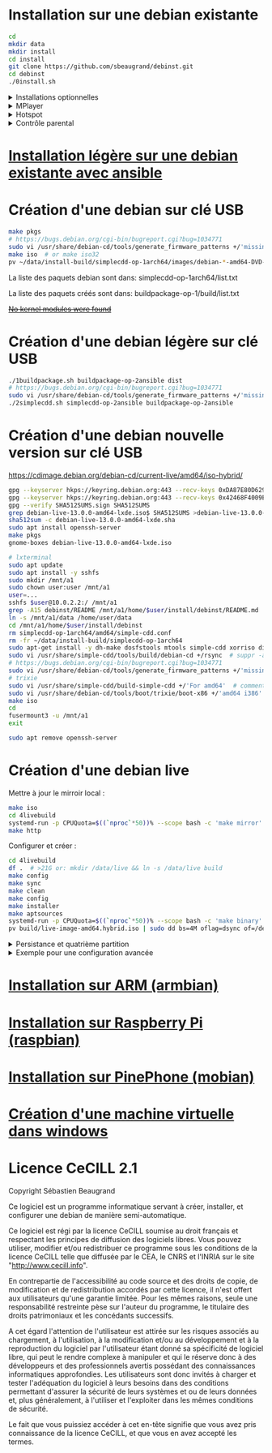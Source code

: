 # Installation sur une debian existante
```sh
cd
mkdir data
mkdir install
cd install
git clone https://github.com/sbeaugrand/debinst.git
cd debinst
./0install.sh
```
<details>
  <summary>Installations optionnelles</summary>

  ```
  ./0install.sh hardware/install-op-pc-...
  ./0install.sh install-op-/install-op-...
  ```
</details>
<details>
  <summary>MPlayer</summary>

  ```
  systemd-run -p CPUQuota=$((`nproc`*50))% --scope bash -c './0install.sh install-op-/install-op-mplayer.sh'
  ```
</details>
<details>
  <summary>Hotspot</summary>

  ```
  ./0install.sh hardware/install-op-hotspot.sh
  bin/hotspot
  ```
</details>
<details>
  <summary>Contrôle parental</summary>

  ```
  ./0install.sh install-op-/install-op-parental-control.sh
  ./0install.sh install-op-/install-op-parental-control2.sh
  ```
</details>

# [Installation légère sur une debian existante avec ansible](cicd/hosts/localhost/README.md#Installation)

# Création d'une debian sur clé USB
```sh
make pkgs
# https://bugs.debian.org/cgi-bin/bugreport.cgi?bug=1034771
sudo vi /usr/share/debian-cd/tools/generate_firmware_patterns +/'missing metadata file'  # comment 2 lignes
make iso  # or make iso32
pv ~/data/install-build/simplecdd-op-1arch64/images/debian-*-amd64-DVD-1.iso | sudo dd bs=4M oflag=dsync of=/dev/sdc
```
La liste des paquets debian sont dans: simplecdd-op-1arch64/list.txt

La liste des paquets créés sont dans: buildpackage-op-1/build/list.txt

[~~No kernel modules were found~~](doc/no-kernel-modules-were-found.md)

# Création d'une debian légère sur clé USB
```sh
./1buildpackage.sh buildpackage-op-2ansible dist
# https://bugs.debian.org/cgi-bin/bugreport.cgi?bug=1034771
sudo vi /usr/share/debian-cd/tools/generate_firmware_patterns +/'missing metadata file'  # comment 2 lignes
./2simplecdd.sh simplecdd-op-2ansible buildpackage-op-2ansible
```

# Création d'une debian nouvelle version sur clé USB
https://cdimage.debian.org/debian-cd/current-live/amd64/iso-hybrid/
```sh
gpg --keyserver hkps://keyring.debian.org:443 --recv-keys 0xDA87E80D6294BE9B
gpg --keyserver hkps://keyring.debian.org:443 --recv-keys 0x42468F4009EA8AC3
gpg --verify SHA512SUMS.sign SHA512SUMS
grep debian-live-13.0.0-amd64-lxde.iso$ SHA512SUMS >debian-live-13.0.0-amd64-lxde.sha
sha512sum -c debian-live-13.0.0-amd64-lxde.sha
sudo apt install openssh-server
make pkgs
gnome-boxes debian-live-13.0.0-amd64-lxde.iso
```
```sh
# lxterminal
sudo apt update
sudo apt install -y sshfs
sudo mkdir /mnt/a1
sudo chown user:user /mnt/a1
user=...
sshfs $user@10.0.2.2:/ /mnt/a1
grep -A15 debinst/README /mnt/a1/home/$user/install/debinst/README.md
ln -s /mnt/a1/data /home/user/data
cd /mnt/a1/home/$user/install/debinst
rm simplecdd-op-1arch64/amd64/simple-cdd.conf
rm -fr ~/data/install-build/simplecdd-op-1arch64
sudo apt-get install -y dh-make dosfstools mtools simple-cdd xorriso distro-info-data
sudo vi /usr/share/simple-cdd/tools/build/debian-cd +/rsync  # suppr -a
# https://bugs.debian.org/cgi-bin/bugreport.cgi?bug=1034771
sudo vi /usr/share/debian-cd/tools/generate_firmware_patterns +/'missing metadata file'  # comment 2 lines
# trixie
sudo vi /usr/share/simple-cdd/build-simple-cdd +/'For amd64'  # comment 3 lines
sudo vi /usr/share/debian-cd/tools/boot/trixie/boot-x86 +/'amd64 i386'  # suppr i386
make iso
cd
fusermount3 -u /mnt/a1
exit
```
```sh
sudo apt remove openssh-server
```

# Création d'une debian live
Mettre à jour le mirroir local :
```sh
make iso
cd 4livebuild
systemd-run -p CPUQuota=$((`nproc`*50))% --scope bash -c 'make mirror'
make http
```
Configurer et créer :
```sh
cd 4livebuild
df .  # >21G or: mkdir /data/live && ln -s /data/live build
make config
make sync
make clean
make config
make installer
make aptsources
systemd-run -p CPUQuota=$((`nproc`*50))% --scope bash -c 'make binary'
pv build/live-image-amd64.hybrid.iso | sudo dd bs=4M oflag=dsync of=/dev/sdb
```

<details>
  <summary>Persistance et quatrième partition</summary>

  ```
  /sbin/fdisk /dev/sdb
  n
  p
  3
  16777216  # echo " 8 GB" | awk '{ print $1 * 1024 * 2048 }'
  67108863  # echo "32 GB" | awk '{ print $1 * 1024 * 2048 }' | awk '{ print $0 - 1 }'
  n
  p
  67108864  # echo "32 GB" | awk '{ print $1 * 1024 * 2048 }'
  134217727 # echo "64 GB" | awk '{ print $1 * 1024 * 2048 }' | awk '{ print $0 - 1 }'
  w
  ```
  ```sh
  /sbin/mkfs.ext2 /dev/sdb3
  /sbin/mkfs.ext2 /dev/sdb4
  /sbin/e2label /dev/sdb3 persistence
  mount /mnt/b3
  echo "/ union" >/mnt/b3/persistence.conf
  umount /mnt/b3
  ```
</details>

<details>
  <summary>Exemple pour une configuration avancée</summary>

  ```sh
  ln -s autostart-pc-b1 autostart-pr-symlink
  ln -s user-config-pc-b1.mk user-config-pr-symlink.mk
  ls -l /lib/modules  # 6.1.0-25-amd64
  vi Makefile +/config:
  # --linux-packages linux-image-6.1.0-25\
  # --linux-packages linux-headers-6.1.0-25\
  vi ../simplecdd-op-1arch64/list.txt +
  # linux-image-6.1.0-25-amd64
  # linux-headers-6.1.0-25-amd64
  ```
</details>

# [Installation sur ARM (armbian)](armbian/README.md)

# [Installation sur Raspberry Pi (raspbian)](raspbian/README.md)

# [Installation sur PinePhone (mobian)](mobian/README.md)

# [Création d'une machine virtuelle dans windows](3packer/README.md)

# Licence CeCILL 2.1

Copyright Sébastien Beaugrand

Ce logiciel est un programme informatique servant à créer, installer, et
configurer une debian de manière semi-automatique.

Ce logiciel est régi par la licence CeCILL soumise au droit français et
respectant les principes de diffusion des logiciels libres. Vous pouvez
utiliser, modifier et/ou redistribuer ce programme sous les conditions
de la licence CeCILL telle que diffusée par le CEA, le CNRS et l'INRIA
sur le site "http://www.cecill.info".

En contrepartie de l'accessibilité au code source et des droits de copie,
de modification et de redistribution accordés par cette licence, il n'est
offert aux utilisateurs qu'une garantie limitée. Pour les mêmes raisons,
seule une responsabilité restreinte pèse sur l'auteur du programme, le
titulaire des droits patrimoniaux et les concédants successifs.

A cet égard l'attention de l'utilisateur est attirée sur les risques
associés au chargement, à l'utilisation, à la modification et/ou au
développement et à la reproduction du logiciel par l'utilisateur étant
donné sa spécificité de logiciel libre, qui peut le rendre complexe à
manipuler et qui le réserve donc à des développeurs et des professionnels
avertis possédant des connaissances informatiques approfondies. Les
utilisateurs sont donc invités à charger et tester l'adéquation du
logiciel à leurs besoins dans des conditions permettant d'assurer la
sécurité de leurs systèmes et ou de leurs données et, plus généralement,
à l'utiliser et l'exploiter dans les mêmes conditions de sécurité.

Le fait que vous puissiez accéder à cet en-tête signifie que vous avez
pris connaissance de la licence CeCILL, et que vous en avez accepté les
termes.
